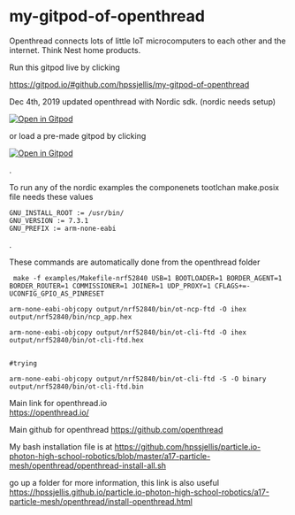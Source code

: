 # my-gitpod-of-openthread

Openthread connects lots of little IoT microcomputers to each other and the internet. Think Nest home products.


Run this gitpod live by clicking


https://gitpod.io/#github.com/hpssjellis/my-gitpod-of-openthread


Dec 4th, 2019 updated openthread with Nordic sdk. (nordic needs setup)

[![Open in Gitpod](https://gitpod.io/button/open-in-gitpod.svg)](https://gitpod.io#snapshot/34c2e221-4081-4a8e-bb2b-899d270bf050)



or load a pre-made gitpod by clicking

[![Open in Gitpod](https://gitpod.io/button/open-in-gitpod.svg)](https://gitpod.io#snapshot/674e3367-1baf-43db-a205-dae91e24334c)


.

To run any of the nordic examples the componenets tootlchan make.posix file needs these values

```
GNU_INSTALL_ROOT := /usr/bin/
GNU_VERSION := 7.3.1
GNU_PREFIX := arm-none-eabi

```
.



These commands are automatically done from the openthread folder

```
 make -f examples/Makefile-nrf52840 USB=1 BOOTLOADER=1 BORDER_AGENT=1 BORDER_ROUTER=1 COMMISSIONER=1 JOINER=1 UDP_PROXY=1 CFLAGS+=-UCONFIG_GPIO_AS_PINRESET 
 
arm-none-eabi-objcopy output/nrf52840/bin/ot-ncp-ftd -O ihex output/nrf52840/bin/ncp_app.hex

arm-none-eabi-objcopy output/nrf52840/bin/ot-cli-ftd -O ihex output/nrf52840/bin/ot-cli-ftd.hex


#trying 

arm-none-eabi-objcopy output/nrf52840/bin/ot-cli-ftd -S -O binary output/nrf52840/bin/ot-cli-ftd.bin 

```


Main link for openthread.io   
https://openthread.io/

Main github for openthread 
https://github.com/openthread



My bash installation file is at https://github.com/hpssjellis/particle.io-photon-high-school-robotics/blob/master/a17-particle-mesh/openthread/openthread-install-all.sh

go up a folder for more information, this link is also useful https://hpssjellis.github.io/particle.io-photon-high-school-robotics/a17-particle-mesh/openthread/install-openthread.html

